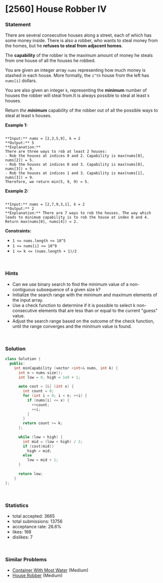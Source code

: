 # [2560] House Robber IV



### Statement

There are several consecutive houses along a street, each of which has some money inside. There is also a robber, who wants to steal money from the homes, but he **refuses to steal from adjacent homes**.

The **capability** of the robber is the maximum amount of money he steals from one house of all the houses he robbed.

You are given an integer array `nums` representing how much money is stashed in each house. More formally, the `i^th` house from the left has `nums[i]` dollars.

You are also given an integer `k`, representing the **minimum** number of houses the robber will steal from.It is always possible to steal at least `k` houses.

Return *the **minimum*** capability of the robber out of all the possible ways to steal at least `k` houses.


**Example 1:**

```

**Input:** nums = [2,3,5,9], k = 2
**Output:** 5
**Explanation:** 
There are three ways to rob at least 2 houses:
- Rob the houses at indices 0 and 2. Capability is max(nums[0], nums[2]) = 5.
- Rob the houses at indices 0 and 3. Capability is max(nums[0], nums[3]) = 9.
- Rob the houses at indices 1 and 3. Capability is max(nums[1], nums[3]) = 9.
Therefore, we return min(5, 9, 9) = 5.

```

**Example 2:**

```

**Input:** nums = [2,7,9,3,1], k = 2
**Output:** 2
**Explanation:** There are 7 ways to rob the houses. The way which leads to minimum capability is to rob the house at index 0 and 4. Return max(nums[0], nums[4]) = 2.

```

**Constraints:**
* `1 <= nums.length <= 10^5`
* `1 <= nums[i] <= 10^9`
* `1 <= k <= (nums.length + 1)/2`


<br />

### Hints

- Can we use binary search to find the minimum value of a non-contiguous subsequence of a given size k?
- Initialize the search range with the minimum and maximum elements of the input array.
- Use a check function to determine if it is possible to select k non-consecutive elements that are less than or equal to the current "guess" value.
- Adjust the search range based on the outcome of the check function, until the range converges and the minimum value is found.

<br />

### Solution

```cpp
class Solution {
  public:
    int minCapability (vector <int>& nums, int k) {
      int n = nums.size();
      int low = 0, high = 1e9 + 1;
      
      auto cost = [&] (int x) {
        int count = 0;
        for (int i = 0; i < n; ++i) {
          if (nums[i] <= x) {
            ++count;
            ++i;
          }
        }
        return count >= k;
      };
      
      while (low < high) {
        int mid = (low + high) / 2;
        if (cost(mid))
          high = mid;
        else
          low = mid + 1;
      }
      
      return low;
    }
};
```

<br />

### Statistics

- total accepted: 3665
- total submissions: 13756
- acceptance rate: 26.6%
- likes: 168
- dislikes: 7

<br />

### Similar Problems

- [Container With Most Water](https://leetcode.com/problems/container-with-most-water) (Medium)
- [House Robber](https://leetcode.com/problems/house-robber) (Medium)
